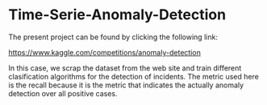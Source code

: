 # Time-Serie-Anomaly-Detection

The present project can be found by clicking the following link:

https://www.kaggle.com/competitions/anomaly-detection

In this case, we scrap the dataset from the web site and train different clasification algorithms for the detection of incidents. The metric used here is the recall because it is the metric that indicates the actually anomaly detection over all positive cases.
